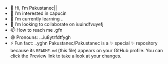- 👋 Hi, I’m Pakustanec||
- 👀 I’m interested in capucin
- 🌱 I’m currently learning ..
- 💞️ I’m looking to collaborate on iuuindfvuyefj
- 📫 How to reach me .gfn
- 😄 Pronouns: ...iu8ytrfdtfygh
- ⚡ Fun fact: ..yghn
Pakustanec/Pakustanec is a ✨ special ✨ repository because its `README.md` (this file) appears on your GitHub profile.
You can click the Preview link to take a look at your changes.
